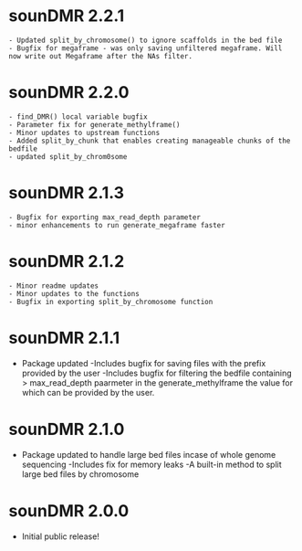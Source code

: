 # sounDMR 2.2.1
	- Updated split_by_chromosome() to ignore scaffolds in the bed file
	- Bugfix for megaframe - was only saving unfiltered megaframe. Will now write out Megaframe after the NAs filter.

# sounDMR 2.2.0
	- find_DMR() local variable bugfix
	- Parameter fix for generate_methylframe() 
	- Minor updates to upstream functions
	- Added split_by_chunk that enables creating manageable chunks of the bedfile
	- updated split_by_chrom0some

# sounDMR 2.1.3
	- Bugfix for exporting max_read_depth parameter
	- minor enhancements to run generate_megaframe faster

# sounDMR 2.1.2

	- Minor readme updates
	- Minor updates to the functions
	- Bugfix in exporting split_by_chromosome function 

# sounDMR 2.1.1

* Package updated 
	-Includes bugfix for saving files with the prefix provided by the user
	-Includes bugfix for filtering the bedfile containing > max_read_depth paarmeter in the generate_methylframe the value for which can be provided by the user. 
	
# sounDMR 2.1.0

* Package updated to handle large bed files incase of whole genome sequencing
	-Includes fix for memory leaks
	-A built-in method to split large bed files by chromosome

# sounDMR 2.0.0

* Initial public release!
